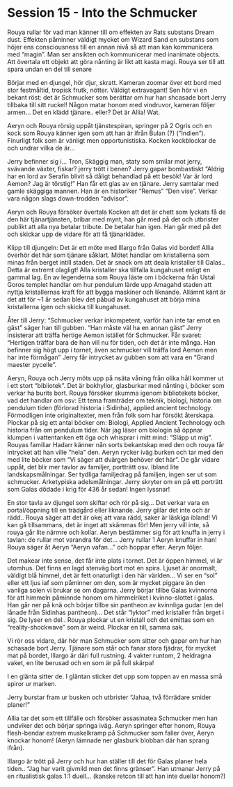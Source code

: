 # Session 15 - Into the Schmucker

Rouya rullar för vad man känner till om effekten av Rats substans Dream dust. Effekten påminner väldigt mycket om Wizard Sand en substans som höjer ens consciousness till en annan nivå så att man kan kommunicera med “magin”. Man ser ansikten och kommunicerar med inanimate objects. Att övertala ett objekt att göra nånting är likt att kasta magi. Rouya ser till att spara undan en del till senare

Börjar med en djungel, hör djur, skratt. Kameran zoomar över ett bord med stor festmåltid, tropisk frutk, nötter. Väldigt extravagant! Sen hör vi en bekant röst: det är Schmucker som berättar om hur han shcasade bort Jerry tillbaka till sitt ruckel! Någon matar honom med vindruvor, kameran följer armen… Det en klädd tjänare.. eller? Det är Allia! Wat.

Aeryn och Rouya rörsig uppåt tjänstespiran, springer på 2 Ogris och en kock som Rouya känner igen som att han är ifrån Bulan (?) (“Indien”). Finurligt folk som är vänligt men opportunistiska. Kocken kockblockar de och undrar vilka de är…

Jerry befinner sig i… Tron, Skäggig man, staty som smilar mot jerry, svävande växter, fiskar? jerry trött i benen? Jerry gapar bombastiskt “Aldrig har en lord av Serafin blivit så dåligt behandlad på ett besök! Var är lord Aemon? Jag är törstig!”
Han får ett glas av en tjänare. Jerry samtalar med gamle skäggiga mannen. Han är en historiker “Remus” “Den vise”. Verkar vara någon slags down-trodden “advisor”.

Aeryn och Rouya försöker övertala Kocken att det är chett som lyckats få de den här tjänartjänsten, bribar med mynt, han går med på det och utbrister publikt att alla nya betalar tribute. De betalar han igen. Han går med på det och skickar upp de vidare för att få tjänarkläder.

Klipp till djungeln: Det är ett möte med Illargo från Galas vid bordet! Allia överhör det här som tjänare såklart. Mötet handlar om kristallerna som minas från berget intill staden. Det är snack om att deala kristaller till Galas.. Detta är extremt olagligt! Alla kristaller ska tillfalla kungahuset enligt en gammal lag. En av legenderna som Rouya läste om i böckerna från Ustal Goros templet handlar om hur pendulum lärde upp Amagahd staden att nyttja kristallernas kraft för att bygga maskiner och liknande. Allämnt känt är det att för ~1 år sedan blev det påbud av kungahuset att börja mina kristallerna igen och skicka till kungahuset.

Åter till Jerry: “Schmucker verkar inkompetent, varför han inte tar emot en gäst” säger han till gubben.
“Han måste väl ha en annan gäst”
Jerry insisterar att träffa hertige Aemon istället för Schmucker. Får svaret:
“Hertigen träffar bara de han vill nu för tiden, och det är inte många. Han befinner sig högt upp i tornet, även schmucker vill träffa lord Aemon men har inte förmågan”
Jerry får intrycket av gubben som att vara en “Grand maester pycelle”.

Aeryn, Rouya och Jerry möts upp på nsäta våning från olika håll kommer ut i ett stort “bibliotek”. Det är bokhyllor, glasburkar med nånting i, böcker som verkar ha burits bort.
Rouya försöker skumma igenom bibliotekets böcker, vad det handlar om osv: Ett tema framträder om teknik, biologi, historia om pendulum tiden (förlorad historia i Sidinha), applied ancient technology. Förmodligen inte originaltexter, men från folk som har försökt återskapa. Plockar på sig ett antal böcker om: Biologi, Applied Ancient Technology och historia från om pendulum tider.
När jag läser om biologin så öppnar klumpen i vattentanken ett öga och whisprar i mitt mind: “Släpp ut mig”. Rouyas familiar Hadarr känner nån sorts bekantskap med den och rouya får intrycket att han ville “hela” den. Aeryn rycker iväg burken och tar med den med lite böcker som “Vi säger att dvärgen behöver det här”. De går vidare uppåt, det blir mer tavlor av familjer, portträtt osv. Ibland lite landskapsmålningar. Ser tydliga familjedrag på familjen, ingen ser ut som schmucker. Arketypiska adelsmålningar. Jerry skryter om en på ett porträtt som Galas dödade i krig för 436 år sedan! Ingen lyssnar!

En stor tavla av djungel som skiftar och rör på sig… Det verkar vara en portal/öppning till en trädgård eller liknande. Jerry gillar det inte och är rädd.. Rouya säger att det är okej att vara rädd, saker är läskiga ibland! Vi kan gå tillsammans, det är inget att skämmas för! Men jerry vill inte, så rouya går lite närmre och kollar. Aeryn bestämmer sig för att knuffa in jerry i tavlan: de rullar mot varandra för det… Jerry rullar 1 Aeryn knuffar in han! Rouya säger åt Aeryn “Aeryn vafan…” och hoppar efter. Aeryn följer.

Det makear inte sense, det får inte plats i tornet. Det är öppen himmel, vi är utomhus. Det finns en lagd stenväg bort mot en spira. Ljuset är onormalt, väldigt blå himmel, det är fett onaturligt i den här världen… Vi ser en “sol” eller ett ljus iaf som påminner om den, som är mycket piggare än den vanliga solen vi brukar se om dagarna. Jerry börjar tillbe Galas kvinnorna för att himmeln påminnde honom om himmelriket i kvinno-slottet i galas. Han går ner på knä och börjar tillbe sin pantheon av kvinnliga gudar (en del lånade från Sidinhas pantheon)... Det står “lyktor” med kristaller från brget i sig. De lyser en del.. Rouya plockar ut en kristall och det emittas som en “reality-shockwave” som är weird. Plockar en till, samma sak.

Vi rör oss vidare, där hör man Schmucker som sitter och gapar om hur han schasade bort Jerry. Tjänare som står och fanar stora fjädrar, för mycket mat på bordet, Illargo är däri full rustning. 4 vakter runtom, 2 heldragna vaket, en lite berusad och en som är på full skärpa!

I en glänta sitter de. I gläntan sticker det upp som toppen av en massa små spiror ur marken.

Jerry burstar fram ur busken och utbrister “Jahaa, två förrädare smider planer!”

Allia tar det som ett tillfälle och försöker assasinatea Schmucker men han undviker det och börjar springa iväg. Aeryn springer efter honom, Rouya flesh-bendar extrem muskelkramp på Schmucker som faller över, Aeryn knockar honom! (Aeryn lämnade ner glasburk blobban där han sprang ifrån).

Illargo är trött på Jerry och hur han ställer till det för Galas planer hela tiden.. “Jag har varit givmild men det finns gränser”. Han utmanar Jerry på en ritualistisk galas 1:1 duell… (kanske retcon till att han inte duellar honom?)
